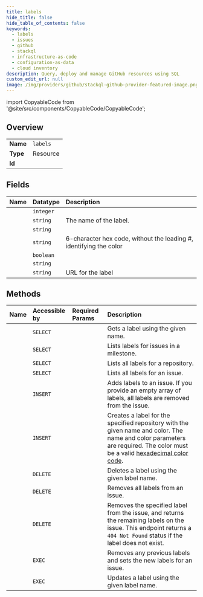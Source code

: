 ```yaml
---
title: labels
hide_title: false
hide_table_of_contents: false
keywords:
  - labels
  - issues
  - github    
  - stackql
  - infrastructure-as-code
  - configuration-as-data
  - cloud inventory
description: Query, deploy and manage GitHub resources using SQL
custom_edit_url: null
image: /img/providers/github/stackql-github-provider-featured-image.png
---
```


import CopyableCode from '@site/src/components/CopyableCode/CopyableCode';




## Overview
<table><tbody>
<tr><td><b>Name</b></td><td><code>labels</code></td></tr>
<tr><td><b>Type</b></td><td>Resource</td></tr>
<tr><td><b>Id</b></td><td><CopyableCode code="github.issues.labels" /></td></tr>
</tbody></table>

## Fields
| Name | Datatype | Description |
|:-----|:---------|:------------|
| <CopyableCode code="id" /> | `integer` |  |
| <CopyableCode code="name" /> | `string` | The name of the label. |
| <CopyableCode code="description" /> | `string` |  |
| <CopyableCode code="color" /> | `string` | 6-character hex code, without the leading #, identifying the color |
| <CopyableCode code="default" /> | `boolean` |  |
| <CopyableCode code="node_id" /> | `string` |  |
| <CopyableCode code="url" /> | `string` | URL for the label |
## Methods
| Name | Accessible by | Required Params | Description |
|:-----|:--------------|:----------------|:------------|
| <CopyableCode code="get_label" /> | `SELECT` | <CopyableCode code="name, owner, repo" /> | Gets a label using the given name. |
| <CopyableCode code="list_labels_for_milestone" /> | `SELECT` | <CopyableCode code="milestone_number, owner, repo" /> | Lists labels for issues in a milestone. |
| <CopyableCode code="list_labels_for_repo" /> | `SELECT` | <CopyableCode code="owner, repo" /> | Lists all labels for a repository. |
| <CopyableCode code="list_labels_on_issue" /> | `SELECT` | <CopyableCode code="issue_number, owner, repo" /> | Lists all labels for an issue. |
| <CopyableCode code="add_labels" /> | `INSERT` | <CopyableCode code="issue_number, owner, repo" /> | Adds labels to an issue. If you provide an empty array of labels, all labels are removed from the issue.  |
| <CopyableCode code="create_label" /> | `INSERT` | <CopyableCode code="owner, repo, data__name" /> | Creates a label for the specified repository with the given name and color. The name and color parameters are required. The color must be a valid [hexadecimal color code](http://www.color-hex.com/). |
| <CopyableCode code="delete_label" /> | `DELETE` | <CopyableCode code="name, owner, repo" /> | Deletes a label using the given label name. |
| <CopyableCode code="remove_all_labels" /> | `DELETE` | <CopyableCode code="issue_number, owner, repo" /> | Removes all labels from an issue. |
| <CopyableCode code="remove_label" /> | `DELETE` | <CopyableCode code="issue_number, name, owner, repo" /> | Removes the specified label from the issue, and returns the remaining labels on the issue. This endpoint returns a `404 Not Found` status if the label does not exist. |
| <CopyableCode code="set_labels" /> | `EXEC` | <CopyableCode code="issue_number, owner, repo" /> | Removes any previous labels and sets the new labels for an issue. |
| <CopyableCode code="update_label" /> | `EXEC` | <CopyableCode code="name, owner, repo" /> | Updates a label using the given label name. |
